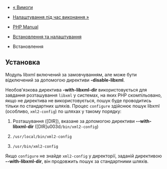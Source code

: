 - [« Вимоги](libxml.requirements.md)
- [Налаштування під час виконання »](libxml.configuration.md)

- [PHP Manual](index.md)
- [Встановлення та налаштування](libxml.setup.md)
- Встановлення

## Установка

Модуль libxml включений за замовчуванням, але може бути відключений за допомогою
директиви **-disable-libxml**.

Необов'язкова директива **-with-libxml-dir** використовується для завдання
розташування `libxml` у системах, на яких PHP скомпільовано, якщо не
директива не використовується, пошук буде проводитись тільки по
стандартних шляхів. Процес `configure` здійснює пошук libxml
(особливо, `xml2-config`) по шляхах у такому порядку:

1. Розташування ([DIR]), вказане за допомогою директиви
**--with-libxml-dir** (\[DIR\]u003d`/bin/xml2-config`)

2. `/usr/local/bin/xml2-config`

3. `/usr/bin/xml2-config`

Якщо `configure` не знайде `xml2-config` у директорії, заданій
директивою **--with-libxml-dir**, він продовжить пошук за стандартними
шляхів.
